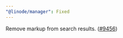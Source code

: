 ```yaml
---
"@linode/manager": Fixed
---
```


Remove markup from search results. ([#9456](https://github.com/linode/manager/pull/9456))
